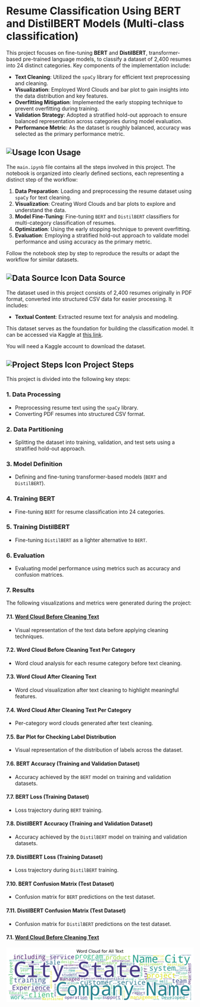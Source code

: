 # Resume Classification Using BERT and DistilBERT Models (Multi-class classification)

This project focuses on fine-tuning **BERT** and **DistilBERT**, transformer-based pre-trained language models, to classify a dataset of 2,400 resumes into 24 distinct categories. Key components of the implementation include:

- **Text Cleaning**: Utilized the `spaCy` library for efficient text preprocessing and cleaning.
- **Visualization**: Employed Word Clouds and bar plot to gain insights into the data distribution and key features.
- **Overfitting Mitigation**: Implemented the early stopping technique to prevent overfitting during training.
- **Validation Strategy**: Adopted a stratified hold-out approach to ensure balanced representation across categories during model evaluation.
- **Performance Metric**: As the dataset is roughly balanced, accuracy was selected as the primary performance metric.

## ![Usage Icon](https://img.shields.io/badge/Usage-blue) Usage

The `main.ipynb` file contains all the steps involved in this project. The notebook is organized into clearly defined sections, each representing a distinct step of the workflow:

1. **Data Preparation**: Loading and preprocessing the resume dataset using `spaCy` for text cleaning.
2. **Visualization**: Creating Word Clouds and bar plots to explore and understand the data.
3. **Model Fine-Tuning**: Fine-tuning `BERT` and `DistilBERT` classifiers for multi-category classification of resumes.
4. **Optimization**: Using the early stopping technique to prevent overfitting.
5. **Evaluation**: Employing a stratified hold-out approach to validate model performance and using accuracy as the primary metric.

Follow the notebook step by step to reproduce the results or adapt the workflow for similar datasets.


## ![Data Source Icon](https://img.shields.io/badge/Data%20Source-orange) Data Source

The dataset used in this project consists of 2,400 resumes originally in PDF format, converted into structured CSV data for easier processing. It includes:

- **Textual Content**: Extracted resume text for analysis and modeling.

This dataset serves as the foundation for building the classification model. It can be accessed via Kaggle at [this link](https://www.kaggle.com/datasets/snehaanbhawal/resume-dataset).

You will need a Kaggle account to download the dataset.


## ![Project Steps Icon](https://img.shields.io/badge/Project%20Steps-blue) Project Steps

This project is divided into the following key steps:

### 1. **Data Processing**
   - Preprocessing resume text using the `spaCy` library.
   - Converting PDF resumes into structured CSV format.

### 2. **Data Partitioning**
   - Splitting the dataset into training, validation, and test sets using a stratified hold-out approach.

### 3. **Model Definition**
   - Defining and fine-tuning transformer-based models (`BERT` and `DistilBERT`).

### 4. **Training BERT**
   - Fine-tuning `BERT` for resume classification into 24 categories.

### 5. **Training DistilBERT**
   - Fine-tuning `DistilBERT` as a lighter alternative to `BERT`.

### 6. **Evaluation**
   - Evaluating model performance using metrics such as accuracy and confusion matrices.

### 7. **Results**
   The following visualizations and metrics were generated during the project:

   #### 7.1. **[Word Cloud Before Cleaning Text](#71-word-cloud-before-cleaning-text)**
   - Visual representation of the text data before applying cleaning techniques.

   #### 7.2. **Word Cloud Before Cleaning Text Per Category**
   - Word cloud analysis for each resume category before text cleaning.

   #### 7.3. **Word Cloud After Cleaning Text**
   - Word cloud visualization after text cleaning to highlight meaningful features.

   #### 7.4. **Word Cloud After Cleaning Text Per Category**
   - Per-category word clouds generated after text cleaning.

   #### 7.5. **Bar Plot for Checking Label Distribution**
   - Visual representation of the distribution of labels across the dataset.

   #### 7.6. **BERT Accuracy (Training and Validation Dataset)**
   - Accuracy achieved by the `BERT` model on training and validation datasets.

   #### 7.7. **BERT Loss (Training Dataset)**
   - Loss trajectory during `BERT` training.

   #### 7.8. **DistilBERT Accuracy (Training and Validation Dataset)**
   - Accuracy achieved by the `DistilBERT` model on training and validation datasets.

   #### 7.9. **DistilBERT Loss (Training Dataset)**
   - Loss trajectory during `DistilBERT` training.

   #### 7.10. **BERT Confusion Matrix (Test Dataset)**
   - Confusion matrix for `BERT` predictions on the test dataset.

   #### 7.11. **DistilBERT Confusion Matrix (Test Dataset)**
   - Confusion matrix for `DistilBERT` predictions on the test dataset.




#### 7.1. **[Word Cloud Before Cleaning Text](#71-word-cloud-before-cleaning-text)**
   ![Word Cloud Before Cleaning Text](figures/word_cloud_raw_text.png)
